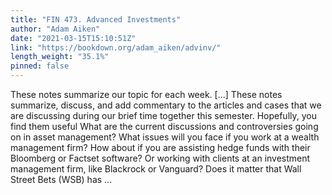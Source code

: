 ```yaml
---
title: "FIN 473. Advanced Investments"
author: "Adam Aiken"
date: "2021-03-15T15:10:51Z"
link: "https://bookdown.org/adam_aiken/advinv/"
length_weight: "35.1%"
pinned: false
---
```


These notes summarize our topic for each week. [...] These notes summarize, discuss, and add commentary to the articles and cases that we are discussing during our brief time together this semester. Hopefully, you find them useful What are the current discussions and controversies going on in asset management? What issues will you face if you work at a wealth management firm? How about if you are assisting hedge funds with their Bloomberg or Factset software? Or working with clients at an investment management firm, like Blackrock or Vanguard? Does it matter that Wall Street Bets (WSB) has ...
